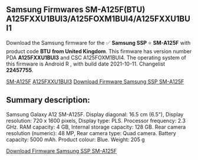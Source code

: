 <h2>Samsung Firmwares SM-A125F(BTU) A125FXXU1BUI3/A125FOXM1BUI4/A125FXXU1BUI1</h2>
Download the Samsung firmware for the ✅ <strong>Samsung SSP </strong> ⭐ <strong>SM-A125F</strong> with product code <strong>BTU</strong> <strong> from United Kingdom</strong>. This firmware has version number PDA <strong>A125FXXU1BUI3</strong> and CSC A125FOXM1BUI4. The operating system of this firmware is Android R , with build date 2021-10-11. Changelist <strong>22457755</strong>.


[SM-A125F](https://samfirm.shop/samsung/model/SM-A125F)
[A125FXXU1BUI3](https://samfirm.shop/samsung/pda/A125FXXU1BUI3)
[Download Firmware Samsung SSP SM-A125F](https://samfirm.shop/samsung/firmware/464200)
<h2>Summary description:</h2>
<p>Samsung Galaxy A12 SM-A125F. Display diagonal: 16.5 cm (6.5"), Display resolution: 720 x 1600 pixels, Display type: PLS. Processor frequency: 2.3 GHz. RAM capacity: 4 GB, Internal storage capacity: 128 GB. Rear camera resolution (numeric): 48 MP, Rear camera type: Quad camera. Battery capacity: 5000 mAh. Product colour: Blue. Weight: 205 g</p>


[Download Firmware Samsung SSP SM-A125F](https://samfirm.shop/samsung/firmware/464200)
